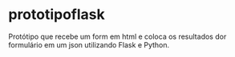 # prototipoflask
Protótipo que recebe um form em html e coloca os resultados dor formulário em um json utilizando Flask e Python.
